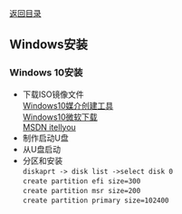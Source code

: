 [返回目录](../catalogue.md)
## Windows安装

### Windows 10安装
+ 下载ISO镜像文件  
[Windows10媒介创建工具](https://software-download.microsoft.com/download/pr/MediaCreationTool1903.exe)  
[Windows10微软下载](https://www.microsoft.com/zh-cn/software-download/windows10)  
[MSDN itellyou](https://msdn.itellyou.cn/)
+ 制作启动U盘
+ 从U盘启动
+ 分区和安装  
    `diskaprt -> disk list ->select disk 0`  
    `create partition efi size=300`  
    `create partition msr size=200`  
    `create partition primary size=102400`  